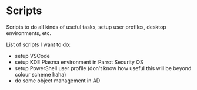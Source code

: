 # Scripts
Scripts to do all kinds of useful tasks, setup user profiles, desktop environments, etc.

List of scripts I want to do:

- setup VSCode
- setup KDE Plasma environment in Parrot Security OS
- setup PowerShell user profile (don't know how useful this will be beyond colour scheme haha)
- do some object management in AD
